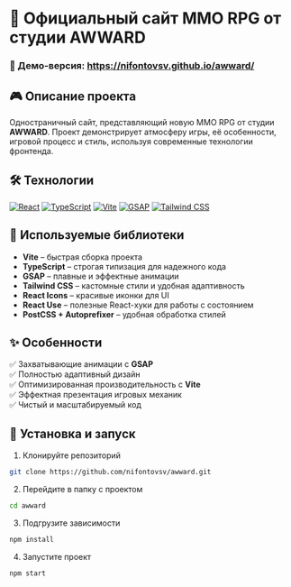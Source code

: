 # 🌟 Официальный сайт MMO RPG от студии AWWARD

### 🚀 Демо-версия: https://nifontovsv.github.io/awward/

## 🎮 Описание проекта

Одностраничный сайт, представляющий новую MMO RPG от студии **AWWARD**. Проект демонстрирует атмосферу игры, её особенности, игровой процесс и стиль, используя современные технологии фронтенда.

## 🛠️ Технологии

[![React](https://img.shields.io/static/v1?label=&message=React&color=61DAFB&logo=react&logoColor=FFFFFF)](https://react.dev/) [![TypeScript](https://img.shields.io/static/v1?label=&message=TypeScript&color=3178C6&logo=typescript&logoColor=FFFFFF)](https://www.typescriptlang.org/) [![Vite](https://img.shields.io/static/v1?label=&message=Vite&color=646CFF&logo=vite&logoColor=FFFFFF)](https://vitejs.dev/) [![GSAP](https://img.shields.io/static/v1?label=&message=GSAP&color=88CE02&logo=greensock&logoColor=FFFFFF)](https://greensock.com/gsap/) [![Tailwind CSS](https://img.shields.io/static/v1?label=&message=TailwindCSS&color=38B2AC&logo=tailwindcss&logoColor=FFFFFF)](https://tailwindcss.com/)

## 📌 Используемые библиотеки

- **Vite** – быстрая сборка проекта
- **TypeScript** – строгая типизация для надежного кода
- **GSAP** – плавные и эффектные анимации
- **Tailwind CSS** – кастомные стили и удобная адаптивность
- **React Icons** – красивые иконки для UI
- **React Use** – полезные React-хуки для работы с состоянием
- **PostCSS + Autoprefixer** – удобная обработка стилей

## ✨ Особенности

✅ Захватывающие анимации с **GSAP**  
✅ Полностью адаптивный дизайн  
✅ Оптимизированная производительность с **Vite**  
✅ Эффектная презентация игровых механик  
✅ Чистый и масштабируемый код

## 📂 Установка и запуск

1. Клонируйте репозиторий

```bash
git clone https://github.com/nifontovsv/awward.git
```

2. Перейдите в папку с проектом

```bash
cd awward
```

3. Подгрузите зависимости

```bash
npm install
```

4. Запустите проект

```bash
npm start
```

